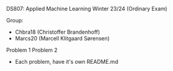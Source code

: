 DS807: Applied Machine Learning
Winter 23/24 (Ordinary Exam)

Group: 
- Chbra18 (Christoffer Brandenhoff) 
- Marcs20 (Marcell Klitgaard Sørensen)

Problem 1
Problem 2


- Each problem, have it's own README.md

